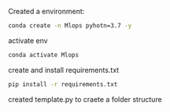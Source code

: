 Created a environment:

```bash
conda create -n Mlops pyhotn=3.7 -y
```

activate env
```bash
conda activate Mlops
```

create and install requirements.txt
```bash
pip install -r requirements.txt
```

created template.py to craete a folder structure

